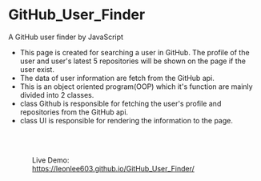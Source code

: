 # GitHub_User_Finder
A GitHub user finder by JavaScript
<ul>
<li>This page is created for searching a user in GitHub. The profile of the user and user's latest 5 repositories will be shown on the page if the user exist.</li>
<li>The data of user information are fetch from the GitHub api.</li>
<li>This is an object oriented program(OOP) which it's function are mainly divided into 2 classes.</li>
<li>class Github is responsible for fetching the user's profile and repositories from the GitHub api.</li>
<li>class UI is responsible for rendering the information to the page.</li>
<ul>
<br><br>

Live Demo:<br>
https://leonlee603.github.io/GitHub_User_Finder/

